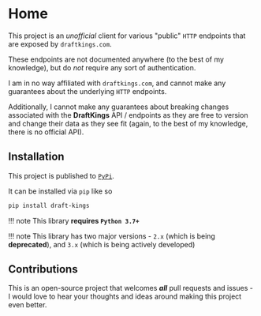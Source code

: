 # Home

This project is an _unofficial_ client for various "public" `HTTP` endpoints that are exposed by `draftkings.com`.

These endpoints are not documented anywhere (to the best of my knowledge), but do _not_ require any sort of 
authentication.

I am in no way affiliated with `draftkings.com`, and cannot make any guarantees about the underlying `HTTP` endpoints.

Additionally, I cannot make any guarantees about breaking changes associated with the **DraftKings** API / endpoints as
they are free to version and change their data as they see fit (again, to the best of my knowledge, there is no 
official API).

## Installation

This project is published to [`PyPi`](https://pypi.org/project/draft-kings/).

It can be installed via `pip` like so

```bash
pip install draft-kings
```

!!! note
  This library **requires `Python 3.7+`**
  
!!! note
  This library has two major versions - `2.x` (which is being **deprecated**), and `3.x` (which is being actively developed)


## Contributions

This is an open-source project that welcomes **_all_** pull requests and issues - I would love to hear your thoughts and 
ideas around making this project even better.
